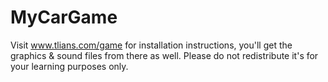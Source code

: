 # MyCarGame

Visit www.tlians.com/game for installation instructions, you'll get the graphics & sound files from there as well.
Please do not redistribute it's for your learning purposes only.
